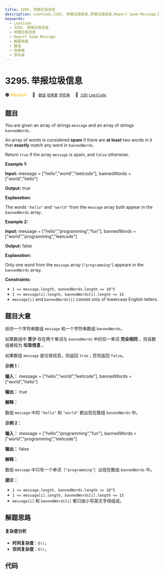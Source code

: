 ```yaml
---
title: 3295. 举报垃圾信息
description: LeetCode,3295. 举报垃圾信息,举报垃圾信息,Report Spam Message,解题思路,数组,哈希表,字符串
keywords:
  - LeetCode
  - 3295. 举报垃圾信息
  - 举报垃圾信息
  - Report Spam Message
  - 解题思路
  - 数组
  - 哈希表
  - 字符串
---
```


# 3295. 举报垃圾信息

🟠 <font color=#ffb800>Medium</font>&emsp; 🔖&ensp; [`数组`](/tag/array.md) [`哈希表`](/tag/hash-table.md) [`字符串`](/tag/string.md)&emsp; 🔗&ensp;[`力扣`](https://leetcode.cn/problems/report-spam-message) [`LeetCode`](https://leetcode.com/problems/report-spam-message)

## 题目

You are given an array of strings `message` and an array of strings
`bannedWords`.

An array of words is considered **spam** if there are **at least** two words
in it that **exactly** match any word in `bannedWords`.

Return `true` if the array `message` is spam, and `false` otherwise.



**Example 1:**

**Input:** message = ["hello","world","leetcode"], bannedWords =
["world","hello"]

**Output:** true

**Explanation:**

The words `"hello"` and `"world"` from the `message` array both appear in the
`bannedWords` array.

**Example 2:**

**Input:** message = ["hello","programming","fun"], bannedWords =
["world","programming","leetcode"]

**Output:** false

**Explanation:**

Only one word from the `message` array (`"programming"`) appears in the
`bannedWords` array.



**Constraints:**

  * `1 <= message.length, bannedWords.length <= 10^5`
  * `1 <= message[i].length, bannedWords[i].length <= 15`
  * `message[i]` and `bannedWords[i]` consist only of lowercase English letters.


## 题目大意

给你一个字符串数组 `message` 和一个字符串数组 `bannedWords`。

如果数组中 **至少** 存在两个单词与 `bannedWords` 中的任一单词 **完全相同** ，则该数组被视为 **垃圾信息** 。

如果数组 `message` 是垃圾信息，则返回 `true`；否则返回 `false`。



**示例 1：**

**输入：** message = ["hello","world","leetcode"], bannedWords =
["world","hello"]

**输出：** true

**解释：**

数组 `message` 中的 `"hello"` 和 `"world"` 都出现在数组 `bannedWords` 中。

**示例 2：**

**输入：** message = ["hello","programming","fun"], bannedWords =
["world","programming","leetcode"]

**输出：** false

**解释：**

数组 `message` 中只有一个单词（`"programming"`）出现在数组 `bannedWords` 中。



**提示：**

  * `1 <= message.length, bannedWords.length <= 10^5`
  * `1 <= message[i].length, bannedWords[i].length <= 15`
  * `message[i]` 和 `bannedWords[i]` 都只由小写英文字母组成。


## 解题思路

#### 复杂度分析

- **时间复杂度**：`O()`，
- **空间复杂度**：`O()`，

## 代码

```javascript

```